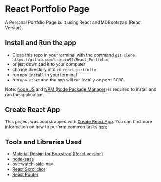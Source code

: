 # React Portfolio Page

A Personal Portfolio Page built using React and MDBootstrap (React Version).

## Install and Run the app

* Clone this repo in your terminal with the command `git clone https://github.com/tronciu92/React_Portfolio`
* or just download it to your computer
* change directory into `cd react-portfolio`
* run `npm install` in your terminal
* run `npm start` and the app will run locally on port: 3000

Note: [Node JS](https://nodejs.org/en/download/) and [NPM (Node Package Manager)](https://www.npmjs.com/get-npm) is required to install and run the application.

## Create React App

This project was bootstrapped with [Create React App](https://github.com/facebookincubator/create-react-app). You can find more information on how to perform common tasks [here](https://github.com/facebookincubator/create-react-app/blob/master/packages/react-scripts/template/README.md).

## Tools and Libraries Used

* [Material Design for Bootstrap (React version)](https://mdbootstrap.com/docs/react/)
* [node-sass](https://github.com/sass/node-sass)
* [overwatch-side-nav](https://www.npmjs.com/package/overwatch-side-nav)
* [React Scrollchor](https://github.com/some-react-components/react-scrollchor#readme)
* [React Router](https://github.com/ReactTraining/react-router#readme)
